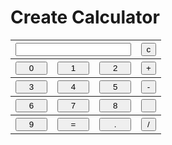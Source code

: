 <!DOCTYPE html>
<html lang="en">
<head>
    <meta charset="UTF-8">
    <meta name="viewport" content="width=device-width, initial-scale=1.0">
    <title>Document</title>
    <h1>Create Calculator</h1>
    <table>
        <style> 
            input[type="button"] {
                height: 100%;
                width: 100%;
            }
        </style>
        <tr> 
            <th colspan="3"><input type="text" id="txt" readonly></th>
            <th><input type="button" value="c" onclick="clearDisplay()"> </th>
        </tr>
        <tr>
            <th><input type="button" value="0" onclick="pick('0')"></th>
            <th><input type="button" value="1" onclick="pick('1')"></th>
            <th><input type="button" value="2" onclick="pick('2')"> </th>
            <th><input type="button" value="+" onclick="pick('+')"></th>
        </tr>
        <tr>
            <th><input type="button" value="3" onclick="pick('3')"></th>
            <th><input type="button" value="4" onclick="pick('4')"></th>
            <th><input type="button" value="5" onclick="pick('5')"></th>
            <th><input type="button" value="-" onclick="pick('-')"></th>
        </tr>
        <tr>
            <th><input type="button" value="6" onclick="pick('6')"></th>
            <th><input type="button" value="7" onclick="pick('7')"></th>
            <th><input type="button" value="8" onclick="pick('8')"></th>
            <th><input type="button" value="" onclick="pick('*')"></th>
        </tr>
        <tr>
            <th><input type="button" value="9" onclick="pick('9')"></th>
            <th><input type="button" value="=" onclick="solve()"></th>
            <th><input type="button" value="." onclick="pick('.')"></th>
            <th><input type="button" value="/" onclick="pick('/')"></th>
        </tr>
    </table>
</head>
<body>

<script>
  function pick(val) {
    document.getElementById("txt").value += val;
  }

  function solve() {
    let x = document.getElementById("txt").value;
    let y = eval(x);
    document.getElementById("txt").value = y;
  }

  function clearDisplay() {
    document.getElementById("txt").value = "";
  }
</script>

</body>
</html>
